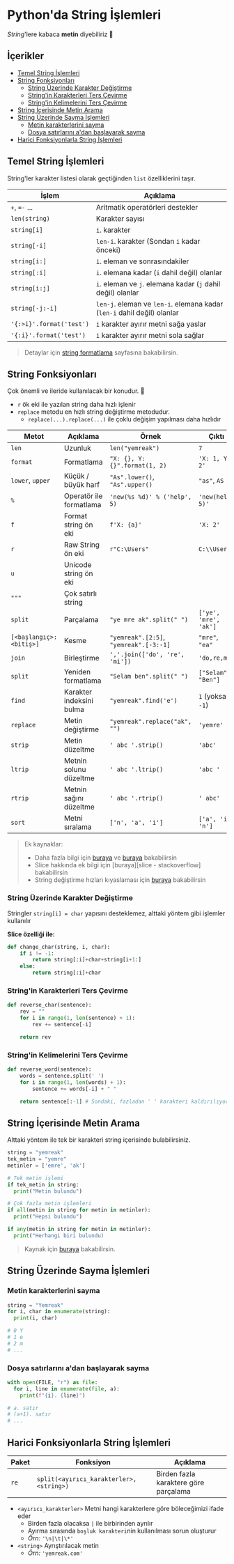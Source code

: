 # Python'da String İşlemleri <!-- omit in toc -->

_String_'lere kabaca **metin** diyebiliriz 🤔

## İçerikler <!-- omit in toc -->

- [Temel String İşlemleri](#Temel-String-%C4%B0%C5%9Flemleri)
- [String Fonksiyonları](#String-Fonksiyonlar%C4%B1)
  - [String Üzerinde Karakter Değiştirme](#String-%C3%9Czerinde-Karakter-De%C4%9Fi%C5%9Ftirme)
  - [String'in Karakterleri Ters Çevirme](#Stringin-Karakterleri-Ters-%C3%87evirme)
  - [String'in Kelimelerini Ters Çevirme](#Stringin-Kelimelerini-Ters-%C3%87evirme)
- [String İçerisinde Metin Arama](#String-%C4%B0%C3%A7erisinde-Metin-Arama)
- [String Üzerinde Sayma İşlemleri](#String-%C3%9Czerinde-Sayma-%C4%B0%C5%9Flemleri)
  - [Metin karakterlerini sayma](#Metin-karakterlerini-sayma)
  - [Dosya satırlarını a'dan başlayarak sayma](#Dosya-sat%C4%B1rlar%C4%B1n%C4%B1-adan-ba%C5%9Flayarak-sayma)
- [Harici Fonksiyonlarla String İşlemleri](#Harici-Fonksiyonlarla-String-%C4%B0%C5%9Flemleri)

## Temel String İşlemleri

String'ler karakter listesi olarak geçtiğinden `list` özelliklerini taşır.

| İşlem                    | Açıklama                                                                |
| ------------------------ | ----------------------------------------------------------------------- |
| `+`, `=-` ...            | Aritmatik operatörleri destekler                                        |
| `len(string)`            | Karakter sayısı                                                         |
| `string[i]`              | `i`. karakter                                                           |
| `string[-i]`             | `len-i`. karakter (Sondan `i` kadar önceki)                             |
| `string[i:]`             | `i`. eleman ve sonrasındakiler                                          |
| `string[:i]`             | `i`. elemana kadar (`i` dahil değil) olanlar                            |
| `string[i:j]`            | `i`. eleman ve `j`. elemana kadar (`j` dahil değil) olanlar             |
| `string[-j:-i]`          | `len-j`. eleman ve `len-i`. elemana kadar (`len-i` dahil değil) olanlar |
| `'{:>i}'.format('test')` | `i` karakter ayırır metni sağa yaslar                                   |
| `'{:i}'.format('test')`  | `i` karakter ayırır metni sola sağlar                                   |

> Detaylar için [string formatlama] sayfasına bakabilirsin.

## String Fonksiyonları

Çok önemli ve ileride kullanılacak bir konudur. 🌟

- `r` ök eki ile yazılan string daha hızlı işlenir
- `replace` metodu en hızlı string değiştirme metodudur.
  - `replace(...).replace(...)` ile çoklu değişim yapılması daha hızlıdır

<!-- TODO linkleri ekle -->

| Metot                   | Açıklama                 | Örnek                                  | Çıktı                 |
| ----------------------- | ------------------------ | -------------------------------------- | --------------------- |
| `len`                   | Uzunluk                  | `len("yemreak")`                       | `7`                   |
| `format`                | Formatlama               | `"X: {}, Y: {}".format(1, 2)`          | `'X: 1, Y: 2'`        |
| `lower`, `upper` | Küçük / büyük harf | `"As".lower()`, `"As".upper()` | `"as"`, `AS` |
| `%`                     | Operatör ile formatlama  | `'new(%s %d)' % ('help', 5)`           | `'new(help 5)'`       |
| `f`                     | Format string ön eki     | `f'X: {a}'`                            | `'X: 2'`              |
| `r`                     | Raw String ön eki        | `r"C:\Users"`                          | `C:\\Users`           |
| `u`                     | Unicode string ön eki    |||
| `"""`                   | Çok satırlı string       |||
| `split`                 | Parçalama                | `"ye mre ak".split(" ")`               | `['ye', 'mre', 'ak']` |
| `[<başlangıç>:<bitiş>]` | Kesme                    | `"yemreak".[2:5]`, `"yemreak".[-3:-1]` | `"mre"`, `"ea"`       |
| `join`                  | Birleştirme              | `','.join(['do', 're', 'mi'])`         | `'do,re,mi'`          |
| `split`                 | Yeniden formatlama       | `"Selam ben".split(" ")`               | `["Selam", "Ben"]`    |
| `find`                  | Karakter indeksini bulma | `"yemreak".find('e')`                  | `1` (yoksa `-1`)      |
| `replace`               | Metin değiştirme         | `"yemreak".replace("ak", "")`          | `'yemre'`             |
| `strip`                 | Metin düzeltme           | `' abc '.strip()`                      | `'abc'`               |
| `ltrip`                 | Metnin solunu düzeltme   | `' abc '.ltrip()`                      | `'abc '`              |
| `rtrip`                 | Metnin sağını düzeltme   | `' abc '.rtrip()`                      | `' abc'`              |
| `sort`                  | Metni sıralama           | `['n', 'a', 'i']`                      | `['a', 'i', 'n']`     |

> Ek kaynaklar:
>
> - Daha fazla bilgi için [buraya](https://www.programiz.com/python-programming/methods/string) ve [buraya](https://stackoverflow.com/questions/10660435/pythonic-way-to-create-a-long-multi-line-string) bakabilirsin
> - Slice hakkında ek bilgi için [buraya][slice - stackoverflow] bakabilirsin
> - String değiştirme hızları kıyaslaması için [buraya][string değiştirme hızları] bakabilirsin

### String Üzerinde Karakter Değiştirme

Stringler `string[i] = char` yapısını desteklemez, alttaki yöntem gibi işlemler kullanılır

**Slice özelliği ile:**

```python
def change_char(string, i, char):
    if i != -1:
        return string[:i]+char+string[i+1:]
    else:
        return string[:i]+char
```

### String'in Karakterleri Ters Çevirme

```python
def reverse_char(sentence):
    rev = ""
    for i in range(1, len(sentence) + 1):
        rev += sentence[-i]

    return rev
```

### String'in Kelimelerini Ters Çevirme

```python
def reverse_word(sentence):
    words = sentence.split(' ')
    for i in range(1, len(words) + 1):
        sentence += words[-i] + " "

    return sentence[:-1] # Sondaki, fazladan ' ' karakteri kaldırılıyor
```

## String İçerisinde Metin Arama

Alttaki yöntem ile tek bir karakteri string içerisinde bulabilirsiniz.

```python
string = "yemreak"
tek_metin = "yemre"
metinler = ['emre', 'ak']

# Tek metin işlemi
if tek_metin in string:
  print("Metin bulundu")

# Çok fazla metin işlemleri
if all(metin in string for metin in metinler):
  print("Hepsi bulundu")

if any(metin in string for metin in metinler):
  print("Herhangi biri bulundu)
```

> Kaynak için [buraya][string içerisinde çoklu metin arama] bakabilirsin.

## String Üzerinde Sayma İşlemleri

### Metin karakterlerini sayma

```python
string = "Yemreak"
for i, char in enumerate(string):
  print(i, char)

# 0 Y
# 1 e
# 2 m
# ...
```

### Dosya satırlarını a'dan başlayarak sayma

```python
with open(FILE, "r") as file:
  for i, line in enumerate(file, a):
    print(f"{i}. {line}")

# a. satır
# (a+1). satır
# ...
```

## Harici Fonksiyonlarla String İşlemleri

| Paket | Fonksiyon                                | Açıklama                              |
| ----- | ---------------------------------------- | ------------------------------------- |
| `re`  | `split(<ayırıcı_karakterler>, <string>)` | Birden fazla karaktere göre parçalama |

- `<ayırıcı_karakterler>` Metni hangi karakterlere göre böleceğimizi ifade eder
  - Birden fazla olacaksa `|` ile birbirinden ayrılır
  - Ayırma sırasında `boşluk karakteri`nin kullanılması sorun oluşturur
  - _Örn:_ `'\n|\t|\*'`
- `<string>` Ayrıştırılacak metin
  - _Örn:_ `'yemreak.com'`

[string değiştirme hızları]: https://stackoverflow.com/a/27086669/9770490
[string içerisinde çoklu metin arama]: https://stackoverflow.com/a/3389611/9770490
[string formatlama]: https://pyformat.info/
